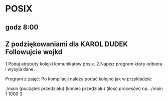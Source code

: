 # POSIX
## godz 8:00
## Z podziękowaniami dla KAROL DUDEK Followujcie wojkd 
1.Podaj atrybuty kolejki komunikatow posix.
2.Napisz program ktory odbiera i wysyla dane.

Program z zajęć:
Po kompilacji należy podać kolejno jak w przykładzie:

./main (początek przedziału) (koniec przedziału) (ilość procesów)
np.
./main 1 1000 3

